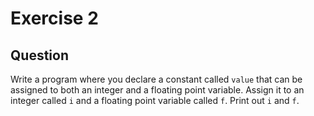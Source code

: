 # Exercise 2

## Question
Write a program where you declare a constant called `value` that can be assigned to both an integer and a floating point variable. Assign it to an integer called `i` and a floating point variable called `f`. Print out `i` and `f`.